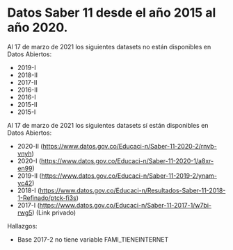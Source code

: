 # Datos Saber 11 desde el año 2015 al año 2020.

Al 17 de marzo de 2021 los siguientes datasets no están disponibles en Datos Abiertos:

* 2019-I
* 2018-II
* 2017-II
* 2016-II
* 2016-I
* 2015-II
* 2015-I

Al 17 de marzo de 2021 los siguientes datasets sí están disponibles en Datos Abiertos:

* 2020-II (https://www.datos.gov.co/Educaci-n/Saber-11-2020-2/rnvb-vnyh)
* 2020-I (https://www.datos.gov.co/Educaci-n/Saber-11-2020-1/a8xr-en99)
* 2019-II (https://www.datos.gov.co/Educaci-n/Saber-11-2019-2/ynam-yc42)
* 2018-I (https://www.datos.gov.co/Educaci-n/Resultados-Saber-11-2018-1-Refinado/ptck-fi3s)
* 2017-I (https://www.datos.gov.co/Educaci-n/Saber-11-2017-1/w7bi-rwg5) (Link privado)

Hallazgos:
- Base 2017-2 no tiene variable FAMI_TIENEINTERNET